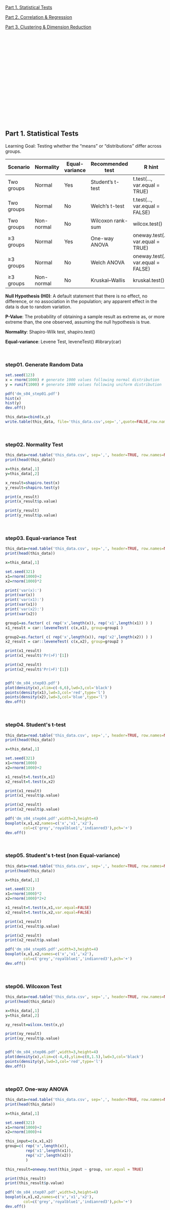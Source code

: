 <br>
<br>
<br>
<br>
<br>
<br>
<br>
<br>

[Part 1. Statistical Tests](#part-1-statistical-tests)

[Part 2. Correlation & Regression](#part-2-correlation--regression)

[Part 3. Clustering & Dimension Reduction](#part-3-clustering--dimension-reduction)


<br>
<br>
<br>
<br>
<br>
<br>
<br>
<br>
<br>
<br>
<br>
<br>
<br>
<br>
<br>
<br>

## Part 1. Statistical Tests

Learning Goal: Testing whether the “means” or “distributions” differ across groups.

| Scenario  | Normality | Equal-variance | Recommended test | R hint |
|-----------|-----------|----------------|------------------|----------------------|
| Two groups | Normal    | Yes  | Student’s t-test | t.test(..., var.equal = TRUE) |
| Two groups | Normal    | No | Welch’s t-test | t.test(..., var.equal = FALSE) |
| Two groups | Non-normal | No | Wilcoxon rank-sum | wilcox.test() |
| ≥3 groups | Normal    | Yes | One-way ANOVA |  oneway.test(..., var.equal = TRUE) |
| ≥3 groups | Normal    | No | Welch ANOVA | oneway.test(..., var.equal = FALSE) |
| ≥3 groups | Non-normal | No | Kruskal–Wallis | kruskal.test() |


**Null Hypothesis (H0)**: A default statement that there is no effect, no difference, or no association in the population; any apparent effect in the data is due to random variation.

**P-Value**: The probability of obtaining a sample result as extreme as, or more extreme than, the one observed, assuming the null hypothesis is true.

**Normality**: Shapiro-Wilk test, shapiro.test()

**Equal-variance**: Levene Test, leveneTest() #library(car)

<br>

### step01. Generate Random Data

```r
set.seed(123)
x = rnorm(1000) # generate 1000 values following normal distribution
y = runif(1000) # generate 1000 values following uniform distribution

pdf('dm_s04_step01.pdf')
hist(x)
hist(y)
dev.off()

this_data=cbind(x,y)
write.table(this_data, file='this_data.csv',sep=',',quote=FALSE,row.names=FALSE,col.names=TRUE)

```

<br>

### step02. Normality Test


```r
this_data=read.table('this_data.csv', sep=',', header=TRUE, row.names=NULL)
print(head(this_data))

x=this_data[,1]
y=this_data[,2]

x_result=shapiro.test(x)
y_result=shapiro.test(y)

print(x_result)
print(x_result$p.value)

print(y_result)
print(y_result$p.value)
```

<br>


### step03. Equal-variance Test


```r
this_data=read.table('this_data.csv', sep=',', header=TRUE, row.names=NULL)
print(head(this_data))

x=this_data[,1]

set.seed(321)
x1=rnorm(1000)+2
x2=rnorm(1000)*2

print('var(x):')
print(var(x))
print('var(x1):')
print(var(x1))
print('var(x2):')
print(var(x2))

group1=as.factor( c( rep('x',length(x)), rep('x1',length(x1)) ) )
x1_result = car::leveneTest( c(x,x1), group=group1 )

group2=as.factor( c( rep('x',length(x)), rep('x2',length(x2)) ) )
x2_result = car::leveneTest( c(x,x2), group=group2 )

print(x1_result)
print(x1_result$'Pr(>F)'[1])

print(x2_result)
print(x2_result$'Pr(>F)'[1])


pdf('dm_s04_step03.pdf')
plot(density(x),xlim=c(-6,6),lwd=3,col='black')
points(density(x1),lwd=3,col='red',type='l')
points(density(x2),lwd=3,col='blue',type='l')
dev.off()

```

<br>

### step04. Student's t-test

```r
this_data=read.table('this_data.csv', sep=',', header=TRUE, row.names=NULL)
print(head(this_data))

x=this_data[,1]

set.seed(321)
x1=rnorm(1000)
x2=rnorm(1000)+2

x1_result=t.test(x,x1)
x2_result=t.test(x,x2)

print(x1_result)
print(x1_result$p.value)

print(x2_result)
print(x2_result$p.value)

pdf('dm_s04_step04.pdf',width=3,height=4)
boxplot(x,x1,x2,names=c('x','x1','x2'),
        col=c('grey','royalblue1','indianred3'),pch='+')
dev.off()

```

<br>

### step05. Student's t-test (non Equal-variance)

```r
this_data=read.table('this_data.csv', sep=',', header=TRUE, row.names=NULL)
print(head(this_data))

x=this_data[,1]

set.seed(321)
x1=rnorm(1000)*2
x2=rnorm(1000)*2+2

x1_result=t.test(x,x1,var.equal=FALSE)
x2_result=t.test(x,x2,var.equal=FALSE)

print(x1_result)
print(x1_result$p.value)

print(x2_result)
print(x2_result$p.value)

pdf('dm_s04_step05.pdf',width=3,height=4)
boxplot(x,x1,x2,names=c('x','x1','x2'),
        col=c('grey','royalblue1','indianred3'),pch='+')
dev.off()

```

<br>

### step06. Wilcoxon Test 

```r
this_data=read.table('this_data.csv', sep=',', header=TRUE, row.names=NULL)
print(head(this_data))

x=this_data[,1]
y=this_data[,2]

xy_result=wilcox.test(x,y)

print(xy_result)
print(xy_result$p.value)


pdf('dm_s04_step06.pdf',width=3,height=4)
plot(density(x),xlim=c(-4,4),ylim=c(0,1.5),lwd=3,col='black')
points(density(y),lwd=3,col='red',type='l')
dev.off()

```

<br>

### step07. One-way ANOVA

```r
this_data=read.table('this_data.csv', sep=',', header=TRUE, row.names=NULL)
print(head(this_data))

x=this_data[,1]

set.seed(321)
x1=rnorm(1000)+2
x2=rnorm(1000)+4

this_input=c(x,x1,x2)
group=c( rep('x',length(x)),
         rep('x1',length(x1)),
         rep('x2',length(x2))
         )

this_result=oneway.test(this_input ~ group, var.equal = TRUE)

print(this_result)
print(this_result$p.value)

pdf('dm_s04_step07.pdf',width=3,height=4)
boxplot(x,x1,x2,names=c('x','x1','x2'),
        col=c('grey','royalblue1','indianred3'),pch='+')
dev.off()

```

<br>

### step08. One-way ANOVA (non Equal-variance)

```r
this_data=read.table('this_data.csv', sep=',', header=TRUE, row.names=NULL)
print(head(this_data))

x=this_data[,1]

set.seed(321)
x1=rnorm(1000)*2+2
x2=rnorm(1000)*3+4

this_input=c(x,x1,x2)
group=c( rep('x',length(x)),
         rep('x1',length(x1)),
         rep('x2',length(x2))
         )

this_result=oneway.test(this_input ~ group, var.equal = FALSE)

print(this_result)
print(this_result$p.value)

pdf('dm_s04_step08.pdf',width=3,height=4)
boxplot(x,x1,x2,names=c('x','x1','x2'),
        col=c('grey','royalblue1','indianred3'),pch='+')
dev.off()

```

<br>

### step09. Kruskal Test

```r
this_data=read.table('this_data.csv', sep=',', header=TRUE, row.names=NULL)
print(head(this_data))

x=this_data[,1]

set.seed(321)
x1=(runif(1000)-0.5)*6
x2=(rbeta(1000,shape1=0.5,shape2=2)-0.5)*6

this_input=c(x,x1,x2)
group=c( rep('x',length(x)),
         rep('x1',length(x1)),
         rep('x2',length(x2))
         )

this_result=kruskal.test(this_input ~ group)

print(this_result)
print(this_result$p.value)

pdf('dm_s04_step09.pdf')
plot(density(x),xlim=c(-6,6),ylim=c(0,0.7),lwd=3,col='black')
points(density(x1),lwd=3,col='red',type='l')
points(density(x2),lwd=3,col='blue',type='l')
dev.off()

```

<br>
<br>
<br>
<br>
<br>
<br>
<br>
<br>
<br>
<br>
<br>
<br>
<br>
<br>
<br>
<br>


## Part 2. Correlation & Regression


<br>
<br>
<br>
<br>
<br>
<br>
<br>
<br>
<br>
<br>
<br>
<br>
<br>
<br>
<br>
<br>


## Part 3. Clustering & Dimension Reduction




